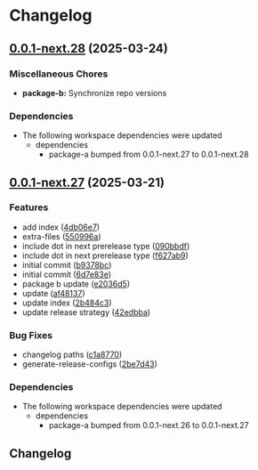 # Changelog

## [0.0.1-next.28](https://github.com/obany/changelog/compare/package-b-v0.0.1-next.27...package-b-v0.0.1-next.28) (2025-03-24)


### Miscellaneous Chores

* **package-b:** Synchronize repo versions


### Dependencies

* The following workspace dependencies were updated
  * dependencies
    * package-a bumped from 0.0.1-next.27 to 0.0.1-next.28

## [0.0.1-next.27](https://github.com/obany/changelog/compare/package-b-v0.0.1-next.26...package-b-v0.0.1-next.27) (2025-03-21)


### Features

* add index ([4db06e7](https://github.com/obany/changelog/commit/4db06e7a1f16a4b04f73739e10c54dcfd6d71db7))
* extra-files ([550996a](https://github.com/obany/changelog/commit/550996ae841df19ecd6713f75444f4d5b75baa57))
* include dot in next prerelease type ([090bbdf](https://github.com/obany/changelog/commit/090bbdff4466909bbdaaf27a61dd0d1bf8bac4d2))
* include dot in next prerelease type ([f627ab9](https://github.com/obany/changelog/commit/f627ab9c3b24536b1b59aae93333e982efef9773))
* initial commit ([b9378bc](https://github.com/obany/changelog/commit/b9378bc2766ab8c0f693c839d37e3e345eadde71))
* initial commit ([6d7e83e](https://github.com/obany/changelog/commit/6d7e83e5be444b7e470a04771efce6cb8de1ac4f))
* package b update ([e2036d5](https://github.com/obany/changelog/commit/e2036d5ad331c5c02a68394b164b5658bbc39ceb))
* update ([af48137](https://github.com/obany/changelog/commit/af4813774073de10838b9a8c2bce220bd02fc198))
* update index ([2b484c3](https://github.com/obany/changelog/commit/2b484c3baa261b75a4f6874cb930e4523a9f3fec))
* update release strategy ([42edbba](https://github.com/obany/changelog/commit/42edbba7ff7ca9b934bd982dca80d0329db0153b))


### Bug Fixes

* changelog paths ([c1a8770](https://github.com/obany/changelog/commit/c1a8770443c49091e15af80d6a3dec4b74dbf4b7))
* generate-release-configs ([2be7d43](https://github.com/obany/changelog/commit/2be7d431deef5e7fd0442d3c509b91a2d2464597))


### Dependencies

* The following workspace dependencies were updated
  * dependencies
    * package-a bumped from 0.0.1-next.26 to 0.0.1-next.27

## Changelog
